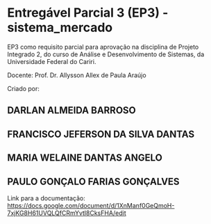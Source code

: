 # Entregável Parcial 3 (EP3) - sistema_mercado

EP3 como requisito parcial para aprovação na disciplina de Projeto Integrado 2, 
do curso de Análise e Desenvolvimento de Sistemas, da Universidade Federal do Cariri.

Docente: Prof. Dr. Allysson Allex de Paula Araújo


Criado por:
## DARLAN ALMEIDA BARROSO
## FRANCISCO JEFERSON DA SILVA DANTAS
## MARIA WELAINE DANTAS ANGELO
## PAULO GONÇALO FARIAS GONÇALVES

Link para a documentação: 
https://docs.google.com/document/d/1XnManf0GeQmoH-7xjKG8H61UVQLQfCRmYvtl8CksFHA/edit 

